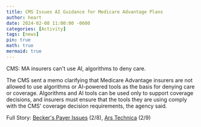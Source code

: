 ```yaml
---
title: CMS Issues AI Guidance for Medicare Advantage Plans
author: heart
date: 2024-02-08 11:00:00 -0600
categories: [Activity]
tags: [news]
pin: true
math: true
mermaid: true
---
```


CMS: MA insurers can't use AI, algorithms to deny care.

The CMS sent a memo clarifying that Medicare Advantage insurers are not allowed to use algorithms or AI-powered tools as the basis for denying care or coverage. Algorithms and AI tools can be used only to support coverage decisions, and insurers must ensure that the tools they are using comply with the CMS' coverage decision requirements, the agency said.

Full Story: [Becker's Payer Issues](https://www.beckerspayer.com/policy-updates/cms-issues-ai-guidance-for-medicare-advantage-plans.html) (2/8),  [Ars Technica](https://arstechnica.com/science/2024/02/ai-cannot-be-used-to-deny-health-care-coverage-feds-clarify-to-insurers/) (2/9)
